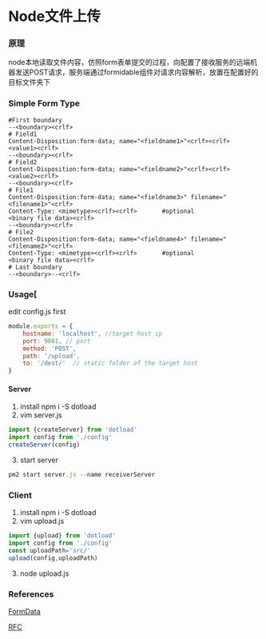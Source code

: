 # Node文件上传
### 原理
node本地读取文件内容，仿照form表单提交的过程，向配置了接收服务的远端机器发送POST请求，服务端通过formidable组件对请求内容解析，放置在配置好的目标文件夹下

### Simple Form Type
```
#First boundary
--<boundary><crlf>
# Field1
Content-Disposition:form-data; name="<fieldname1>"<crlf><crlf>
<value1><crlf>
--<boundary><crlf>
# Field2
Content-Disposition:form-data; name="<fieldname2>"<crlf><crlf>
<value2><crlf>
--<boundary><crlf>
# File1
Content-Disposition:form-data; name="<fieldname3>" filename="<filename1>"<crlf>
Content-Type: <mimetype><crlf><crlf>       #optional
<binary file data><crlf>
--<boundary><crlf>
# File2
Content-Disposition:form-data; name="<fieldname4>" filename="<filename2>"<crlf>
Content-Type: <mimetype><crlf><crlf>       #optional
<binary file data><crlf>
# Last boundary
--<boundary>--<crlf>
```
### Usage[
edit config.js first
```js
module.exports = {
    hostname: 'localhost', //target host ip
    port: 9001, // port
    method: 'POST',
    path: '/upload',
    to: '/dest/'  // static folder of the target host
}
```
#### Server

1. install
npm i -S dotload
2. vim server.js

```js
import {createServer} from 'dotload'
import config from './config'
createServer(config)
```
3. start server
```js
pm2 start server.js --name receiverServer
```
### Client
1. install
npm i -S dotload
2. vim upload.js
```js
import {upload} from 'dotload'
import config from './config'
const uploadPath='src/'
upload(config,uploadPath)
```
3. node upload.js


### References
[FormData](https://github.com/form-data/form-data)

[RFC](https://tools.ietf.org/html/rfc2046#section-5.1)
